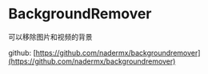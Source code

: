 # BackgroundRemover

可以移除图片和视频的背景

github: [https://github.com/nadermx/backgroundremover](https://github.com/nadermx/backgroundremover)